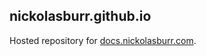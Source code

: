 ## nickolasburr.github.io

Hosted repository for [docs.nickolasburr.com](https://docs.nickolasburr.com).

